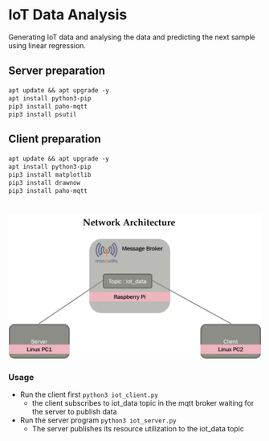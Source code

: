 # IoT Data Analysis
Generating IoT data and analysing the data and predicting the next sample using linear regression.

## Server preparation
```
apt update && apt upgrade -y
apt install python3-pip  
pip3 install paho-mqtt
pip3 install psutil  
```

## Client preparation
```
apt update && apt upgrade -y
apt install python3-pip
pip3 install matplotlib
pip3 install drawnow
pip3 install paho-mqtt
```

#
![Network Architecture](arch.png)

### Usage
* Run the client first `python3 iot_client.py`
    * the client subscribes to iot_data topic in the mqtt broker waiting for the server to publish data
* Run the server program `python3 iot_server.py`
    * The server publishes its resource utilization to the iot_data topic
    